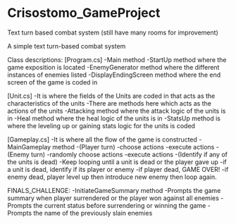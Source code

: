 # Crisostomo_GameProject
 Text turn based combat system (still have many rooms for improvement)

A simple text turn-based combat system

Class descriptions:
[Program.cs]
  -Main method
  -StartUp method where the game exposition is located
  -EnemyGenerator method where the different instances of enemies listed
  -DisplayEndingScreen method where the end screen of the game is coded in

[Unit.cs]
  -It is where the fields of the Units are coded in that acts as the characteristics of the units
  -There are methods here which acts as the actions of the units
     -Attacking method where the attack logic of the units is in
     -Heal method where the heal logic of the units is in
     -StatsUp method is where the leveling up or gaining stats logic for the units is coded

[Gameplay.cs]
  -It is where all the flow of the game is constructed
  -MainGameplay method
     -(Player turn)
        -choose actions
        -execute actions
     -(Enemy turn)
        -randomly choose actions
        -execute actions
     -(Identify if any of the units is dead)
        -Keep looping until a unit is dead or the player gave up
        -if a unit is dead, identify if its player or enemy
           -if player dead, GAME OVER!
           -if enemy dead, player level up then introduce new enemy then loop again.

FINALS_CHALLENGE:
  -InitiateGameSummary method 
     -Prompts the game summary when player surrendered or the player won against all enemies
     -Prompts the current status before surrendering or winning the game
     -Prompts the name of the previously slain enemies

